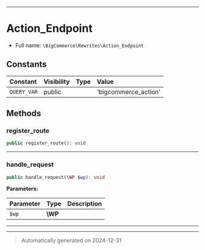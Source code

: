 ***

# Action_Endpoint





* Full name: `\BigCommerce\Rewrites\Action_Endpoint`


## Constants

| Constant | Visibility | Type | Value |
|:---------|:-----------|:-----|:------|
|`QUERY_VAR`|public| |&#039;bigcommerce_action&#039;|


## Methods


### register_route



```php
public register_route(): void
```












***

### handle_request



```php
public handle_request(\WP $wp): void
```








**Parameters:**

| Parameter | Type | Description |
|-----------|------|-------------|
| `$wp` | **\WP** |  |





***


***
> Automatically generated on 2024-12-31

